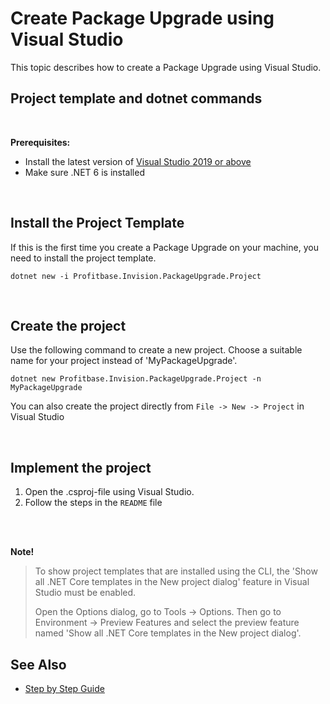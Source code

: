 
# Create Package Upgrade using Visual Studio
This topic describes how to create a Package Upgrade using Visual Studio.

## Project template and dotnet commands

<br/>

**Prerequisites:**

- Install the latest version of [Visual Studio 2019 or above](https://docs.microsoft.com/en-us/visualstudio/install/install-visual-studio?view=vs-2019)
- Make sure .NET 6 is installed

<br/>

## Install the Project Template

If this is the first time you create a Package Upgrade on your machine, you need to install the project template.

```
dotnet new -i Profitbase.Invision.PackageUpgrade.Project
```

<br/>

## Create the project

Use the following command to create a new project. Choose a suitable name for your project instead of 'MyPackageUpgrade'.

```
dotnet new Profitbase.Invision.PackageUpgrade.Project -n MyPackageUpgrade
```

You can also create the project directly from `File -> New -> Project` in Visual Studio

<br/>

## Implement the project

1. Open the .csproj-file using Visual Studio.
2. Follow the steps in the `README` file

<br/>
<br/>

**Note!**

> To show project templates that are installed using the CLI, the 'Show all .NET Core templates in the New project dialog' feature in Visual Studio must be enabled.
>
> Open the Options dialog, go to Tools -> Options. Then go to Environment -> Preview Features and select the preview feature named 'Show all .NET Core templates in the New project dialog'.



## See Also

- [Step by Step Guide](create-package-upgrade-using-vs/upgrade-stepbystep.md)
